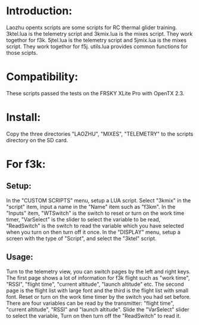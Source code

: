Introduction:
======
Laozhu opentx scripts are some scripts for RC thermal glider training.
3ktel.lua is the telemetry script and 3kmix.lua is the mixes script. They work togethor for f3k.
5jtel.lua is the telemetry script and 5jmix.lua is the mixes script. They work togethor for f5j.
utils.lua provides common functions for those scipts.

Compatibility:
======
These scripts passed the tests on the FRSKY XLite Pro with OpenTX 2.3.

Install:
======
Copy the three directories "LAOZHU", "MIXES", "TELEMETRY" to the scripts directory on the SD card.


For f3k:
======
Setup:
------
In the "CUSTOM SCRIPTS" menu, setup a LUA script. Select "3kmix" in the "script" item, input a name in the "Name" item such as "f3km". In the "Inputs" item, "WTSwitch" is the switch to reset or turn on the work time timer, "VarSelect" is the slider to select the variable to be read, "ReadSwitch" is the switch to read the variable which you have selected when you turn on then turn off it once.
In the "DISPLAY" menu, setup a screen with the type of "Script", and select the "3ktel" script.

Usage:
------
Turn to the telemetry view, you can switch pages by the left and right keys. The first page shows a lot of information for f3k flight such as "work time", "RSSI", "flight time", "current altitude", "launch altitude" etc. The second page is the flight list with large font and the third is the flight list with small font.
Reset or turn on the work time timer by the switch you had set before.
There are four variables can be read by the transmitter: "flight time", "current altitude", "RSSI" and "launch altitude".  Slide the "VarSelect" slider to select the variable, Turn on then turn off the "ReadSwitch" to read it.

